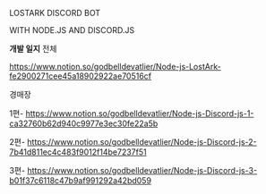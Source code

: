 LOSTARK DISCORD BOT

WITH NODE.JS AND DISCORD.JS

**개발 일지** 전체

https://www.notion.so/godbelldevatlier/Node-js-LostArk-fe2900271cee45a18902922ae70516cf

경매장

1편- https://www.notion.so/godbelldevatlier/Node-js-Discord-js-1-ca32760b62d940c9977e3ec30fe22a5b

2편- https://www.notion.so/godbelldevatlier/Node-js-Discord-js-2-7b41d811ec4c483f9012f14be7237f51

3편- https://www.notion.so/godbelldevatlier/Node-js-Discord-js-3-b01f37c6118c47b9af991292a42bd059

